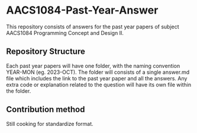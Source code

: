 # AACS1084-Past-Year-Answer

This repository consists of answers for the past year papers of subject AACS1084 Programming Concept and Design II.

## Repository Structure

Each past year papers will have one folder, with the naming convention YEAR-MON (eg. 2023-OCT).
The folder will consists of a single answer.md file which includes the link to the past year paper and all the answers.
Any extra code or explanation related to the question will have its own file within the folder.

## Contribution method

Still cooking for standardize format.
